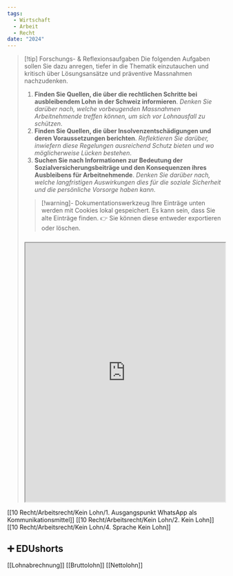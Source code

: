 ```yaml
---
tags:
  - Wirtschaft
  - Arbeit
  - Recht
date: "2024"
---
```

>[!tip] Forschungs- & Reflexionsaufgaben
>Die folgenden Aufgaben sollen Sie dazu anregen, tiefer in die Thematik einzutauchen und kritisch über Lösungsansätze und präventive Massnahmen nachzudenken.
>1. **Finden Sie Quellen, die über die rechtlichen Schritte bei ausbleibendem Lohn in der Schweiz informieren**. _Denken Sie darüber nach, welche vorbeugenden Massnahmen Arbeitnehmende treffen können, um sich vor Lohnausfall zu schützen_.
> 2. **Finden Sie Quellen, die über Insolvenzentschädigungen und deren Voraussetzungen berichten**. _Reflektieren Sie darüber, inwiefern diese Regelungen ausreichend Schutz bieten und wo möglicherweise Lücken bestehen_.
> 3. **Suchen Sie nach Informationen zur Bedeutung der Sozialversicherungsbeiträge und den Konsequenzen ihres Ausbleibens für Arbeitnehmende**. _Denken Sie darüber nach, welche langfristigen Auswirkungen dies für die soziale Sicherheit und die persönliche Vorsorge haben kann_.
>   
>>[!warning]- Dokumentationswerkzeug 
>Ihre Einträge unten werden mit Cookies lokal gespeichert. Es kann sein, dass Sie alte Einträge finden. 
>👉 Sie können diese entweder exportieren oder löschen.
>#####
><iframe width="100%" height="600" src="https://app.Lumi.education/run/nYkJQz" allowfullscreen allow="geolocation *; autoplay; encrypted-media"></iframe>


[[10 Recht/Arbeitsrecht/Kein Lohn/1. Ausgangspunkt WhatsApp als Kommunikationsmittel]]
[[10 Recht/Arbeitsrecht/Kein Lohn/2. Kein Lohn]]
[[10 Recht/Arbeitsrecht/Kein Lohn/4. Sprache Kein Lohn]]

## ➕ EDUshorts
[[Lohnabrechnung]]
[[Bruttolohn]]
[[Nettolohn]]